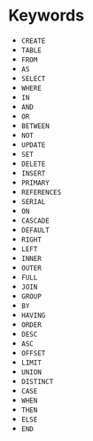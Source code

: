 # Keywords

- `CREATE`
- `TABLE`
- `FROM`
- `AS`
- `SELECT`
- `WHERE`
- `IN`
- `AND`
- `OR`
- `BETWEEN`
- `NOT`
- `UPDATE`
- `SET`
- `DELETE`
- `INSERT`
- `PRIMARY`
- `REFERENCES`
- `SERIAL`
- `ON`
- `CASCADE`
- `DEFAULT`
- `RIGHT`
- `LEFT`
- `INNER`
- `OUTER`
- `FULL`
- `JOIN`
- `GROUP`
- `BY`
- `HAVING`
- `ORDER`
- `DESC`
- `ASC`
- `OFFSET`
- `LIMIT`
- `UNION`
- `DISTINCT`
- `CASE`
- `WHEN`
- `THEN`
- `ELSE`
- `END`